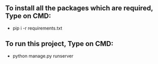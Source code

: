 
## To install all the packages which are required, Type on CMD:
* pip i -r requirements.txt

## To run this project, Type on CMD:
* python manage.py runserver

